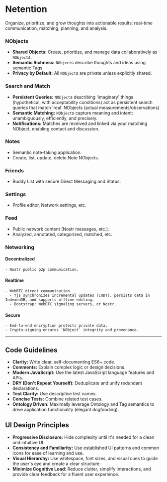 # Netention

Organize, prioritize, and grow thoughts into actionable results: real-time communication, matching, planning, and analysis.

### NObjects

- **Shared Objects:** Create, prioritize, and manage data collaboratively as `NObject`s.
- **Semantic Richness:** `NObject`s describe thoughts and ideas using semantic Tags.
- **Privacy by Default:** All `NObject`s are private unless explicitly shared.

### Search and Match

- **Persistent Queries:** `NObject`s describing 'imaginary' things (hypothetical, with acceptability conditions) act as persistent search queries that match 'real' NObjects (actual measurements/observations)
- **Semantic Matching:** `NObject`s capture meaning and intent: unambiguously, efficiently, and precisely.
- **Notifications:** Matches are received and linked via your matching NObject, enabling contact and discussion.

### Notes

- Semantic note-taking application.
- Create, list, update, delete Note NObjects.

### Friends

- Buddy List with secure Direct Messaging and Status.

### Settings

- Profile editor, Network settings, etc.

### Feed

- Public network content (Nostr messages, etc.).
- Analyzed, annotated, categorized, matched, etc.

### Networking

#### Decentralized

    - Nostr public p2p communication.

#### Realtime

    - WebRTC direct communication.
      - Yjs synchronizes incremental updates (CRDT), persists data in IndexedDB, and supports offline editing.
      - Bootstrap: WebRTC signaling servers, or Nostr.

#### Secure

    - End-to-end encryption protects private data.
    - Crypto-signing ensures `NObject` integrity and provenance.

----

## Code Guidelines

- **Clarity:** Write clear, self-documenting ES6+ code.
- **Comments:** Explain complex logic or design decisions.
- **Modern JavaScript:** Use the latest JavaScript language features and APIs.
- **DRY (Don't Repeat Yourself):** Deduplicate and unify redundant declarations.
- **Test Clarity:** Use descriptive test names.
- **Concise Tests:** Combine related test cases.
- **Ontology Driven:** Maximally leverage Ontology and Tag semantics to drive application functionality (elegant dogfooding).

## UI Design Principles

- **Progressive Disclosure:** Hide complexity until it's needed for a clean and intuitive UI.
- **Consistency and Familiarity:** Use established UI patterns and common icons for ease of learning and use.
- **Visual Hierarchy:** Use whitespace, font sizes, and visual cues to guide the user's eye and create a clear structure.
- **Minimize Cognitive Load:** Reduce clutter, simplify interactions, and provide clear feedback for a fluent user experience.
